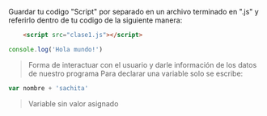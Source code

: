 Guardar tu codigo "Script" por separado en un archivo terminado en ".js" y referirlo dentro de tu codigo de la siguiente manera:
```html
	<script src="clase1.js"></script>
```

```javascript
console.log('Hola mundo!')
```
> Forma de interactuar con el usuario y darle información de los datos de nuestro programa
Para declarar una variable solo se escribe:
```javascript 
var nombre + 'sachita'
```
>Variable sin valor asignado

